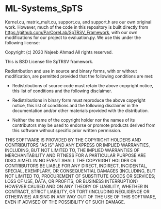 # ML-Systems_SpTS

Kernel.cu, matrix_mult.cu, support.cu, and support.h are our own original work.
However, much of the code in this repository is built directly from https://github.com/ParCoreLab/SpTRSV_Framework, with our own modifications for our project to evaluation.py.
We use this under the following license:

Copyright (c) 2020 Najeeb Ahmad
All rights reserved.

This is BSD License file SpTRSV framework.  

Redistribution and use in source and binary forms, with
or without modification, are permitted provided that
the following conditions are met:

* Redistributions of source code must retain the above
  copyright notice, this list of conditions and the
  following disclaimer.

* Redistributions in binary form must reproduce the
  above copyright notice, this list of conditions and
  the following disclaimer in the documentation and/or
  other materials provided with the distribution.

* Neither the name of the copyright holder nor the names
  of its contributors may be used to endorse or promote
  products derived from this software without specific
  prior written permission.

THIS SOFTWARE IS PROVIDED BY THE COPYRIGHT HOLDERS AND
CONTRIBUTORS "AS IS" AND ANY EXPRESS OR IMPLIED WARRANTIES,
INCLUDING, BUT NOT LIMITED TO, THE IMPLIED WARRANTIES OF
MERCHANTABILITY AND FITNESS FOR A PARTICULAR PURPOSE ARE
DISCLAIMED. IN NO EVENT SHALL THE COPYRIGHT HOLDER OR
CONTRIBUTORS BE LIABLE FOR ANY DIRECT, INDIRECT, INCIDENTAL,
SPECIAL, EXEMPLARY, OR CONSEQUENTIAL DAMAGES (INCLUDING,
BUT NOT LIMITED TO, PROCUREMENT OF SUBSTITUTE GOODS OR
SERVICES; LOSS OF USE, DATA, OR PROFITS; OR BUSINESS
INTERRUPTION) HOWEVER CAUSED AND ON ANY THEORY OF LIABILITY,
WHETHER IN CONTRACT, STRICT LIABILITY, OR TORT (INCLUDING
NEGLIGENCE OR OTHERWISE) ARISING IN ANY WAY OUT OF THE USE
OF THIS SOFTWARE, EVEN IF ADVISED OF THE POSSIBILITY OF
SUCH DAMAGE.

